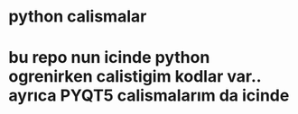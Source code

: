 # python calismalar 

# bu repo nun  icinde python ogrenirken calistigim kodlar  var.. ayrıca  PYQT5   calismalarım da icinde 

